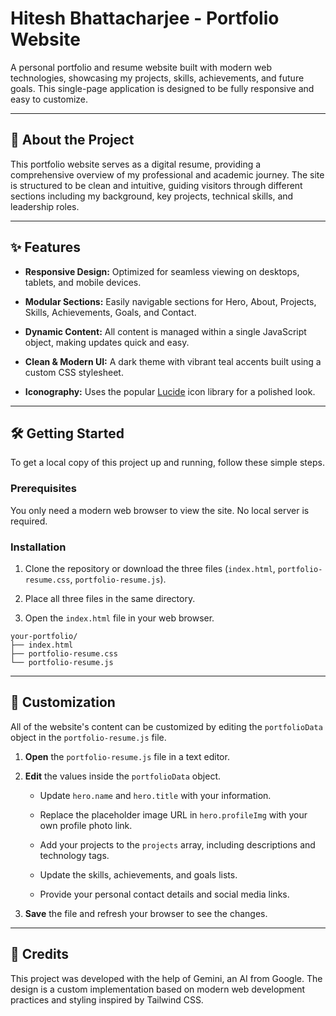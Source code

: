 # Hitesh Bhattacharjee - Portfolio Website

A personal portfolio and resume website built with modern web technologies, showcasing my projects, skills, achievements, and future goals. This single-page application is designed to be fully responsive and easy to customize.

---

## 🚀 About the Project

This portfolio website serves as a digital resume, providing a comprehensive overview of my professional and academic journey. The site is structured to be clean and intuitive, guiding visitors through different sections including my background, key projects, technical skills, and leadership roles.

---

## ✨ Features

* **Responsive Design:** Optimized for seamless viewing on desktops, tablets, and mobile devices.

* **Modular Sections:** Easily navigable sections for Hero, About, Projects, Skills, Achievements, Goals, and Contact.

* **Dynamic Content:** All content is managed within a single JavaScript object, making updates quick and easy.

* **Clean & Modern UI:** A dark theme with vibrant teal accents built using a custom CSS stylesheet.

* **Iconography:** Uses the popular [Lucide](https://lucide.dev/) icon library for a polished look.

---

## 🛠️ Getting Started

To get a local copy of this project up and running, follow these simple steps.

### Prerequisites

You only need a modern web browser to view the site. No local server is required.

### Installation

1.  Clone the repository or download the three files (`index.html`, `portfolio-resume.css`, `portfolio-resume.js`).

2.  Place all three files in the same directory.

3.  Open the `index.html` file in your web browser.

```
your-portfolio/
├── index.html
├── portfolio-resume.css
└── portfolio-resume.js
```

---

## 🎨 Customization

All of the website's content can be customized by editing the `portfolioData` object in the `portfolio-resume.js` file.

1.  **Open** the `portfolio-resume.js` file in a text editor.

2.  **Edit** the values inside the `portfolioData` object.

    * Update `hero.name` and `hero.title` with your information.

    * Replace the placeholder image URL in `hero.profileImg` with your own profile photo link.

    * Add your projects to the `projects` array, including descriptions and technology tags.

    * Update the skills, achievements, and goals lists.

    * Provide your personal contact details and social media links.

3.  **Save** the file and refresh your browser to see the changes.

---

## 📄 Credits

This project was developed with the help of Gemini, an AI from Google. The design is a custom implementation based on modern web development practices and styling inspired by Tailwind CSS.
